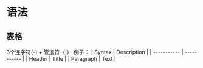 # 语法

## 表格
3个连字符(-) + 管道符（|）
例子：
| Syntax      | Description |
| ----------- | ----------- |
| Header      | Title       |
| Paragraph   | Text        |
